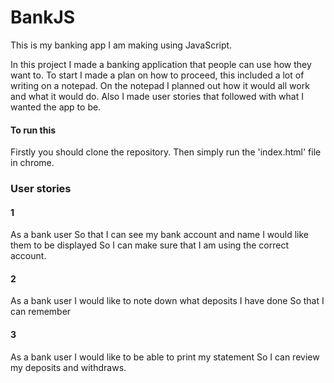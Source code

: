 # BankJS

This is my banking app I am making using JavaScript.

In this project I made a banking application that people can use how they want to. To start I made a plan on how to proceed, this included a lot of writing on a notepad.
On the notepad I planned out how it would all work and what it would do. Also I made user stories that followed with what I wanted the app to be.


#### To run this
Firstly you should clone the repository.
Then simply run the 'index.html' file in chrome.


### User stories

#### 1
As a bank user
So that I can see my bank account and name I would like them to be displayed
So I can make sure that I am using the correct account.

#### 2
As a bank user
I would like to note down what deposits I have done
So that I can remember

#### 3
As a bank user
I would like to be able to print my statement
So I can review my deposits and withdraws.

